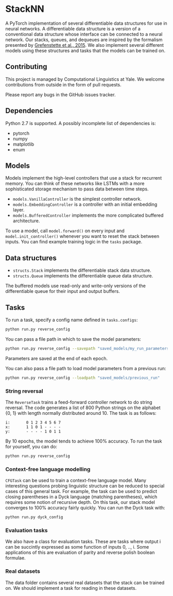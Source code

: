 # StackNN
A PyTorch implementation of several differentiable data structures for use in neural networks. A differentiable data structure is a version of a conventional data structure whose interface can be connected to a neural network. Our stacks, queues, and dequeues are inspired by the formalism presented by [Grefenstette et al., 2015](https://arxiv.org/pdf/1506.02516.pdf). We also implement several different models using these structures and tasks that the models can be trained on.

## Contributing

This project is managed by Computational Linguistics at Yale. We welcome contributions from outside in the form of pull requests.

Please report any bugs in the GitHub issues tracker.

## Dependencies

Python 2.7 is supported. A possibly incomplete list of dependencies is:
* pytorch
* numpy
* matplotlib
* enum

## Models

Models implement the high-level controllers that use a stack for recurrent memory. You can think of these networks like LSTMs with a more sophisticated storage mechanism to pass data between time steps.

* `models.VanillaController` is the simplest controller network.
* `models.EmbeddingController` is a controller with an initial embedding layer.
* `models.BufferedController` implements the more complicated buffered architecture.

To use a model, call `model.forward()` on every input and `model.init_controller()` whenever you want to reset the stack between inputs. You can find example training logic in the `tasks` package.

## Data structures

* `structs.Stack` implements the differentiable stack data structure.
* `structs.Queue` implements the differentiable queue data structure.

The buffered models use read-only and write-only versions of the differentiable queue for their input and output buffers.

## Tasks

To run a task, specify a config name defined in `tasks.configs`:

~~~bash
python run.py reverse_config
~~~

You can pass a file path in which to save the model parameters:
~~~bash
python run.py reverse_config --savepath "saved_models/my_run_parameters"
~~~
Parameters are saved at the end of each epoch.

You can also pass a file path to load model parameters from a previous run:
~~~bash
python run.py reverse_config --loadpath "saved_models/previous_run"
~~~

### String reversal

The `ReverseTask` trains a feed-forward controller network to do string reversal. The code generates a list of 800 Python strings on the alphabet {0, 1} with length normally distributed around 10. The task is as follows:

~~~
i:       0 1 2 3 4 5 6 7
x:       1 1 0 1 - - - -
y:       - - - - 1 0 1 1
~~~

By 10 epochs, the model tends to achieve 100% accuracy. To run the task for yourself, you can do:

~~~bash
python run.py reverse_config
~~~

### Context-free language modelling

`CFGTask` can be used to train a context-free language model. Many interesting questions probing linguistic structure can be reduced to special cases of this general task. For example, the task can be used to predict closing parentheses in a Dyck language (matching parentheses), which requires some notion of recursive depth. On this task, our stack model converges to 100% accuracy fairly quickly. You can run the Dyck task with:

~~~bash
python run.py dyck_config
~~~

### Evaluation tasks

We also have a class for evaluation tasks. These are tasks where output i can be succintly expressed as some function of inputs 0, .., i. Some applications of this are evaluation of parity and reverse polish boolean formulae.

### Real datasets

The data folder contains several real datasets that the stack can be trained on. We should implement a task for reading in these datasets.
